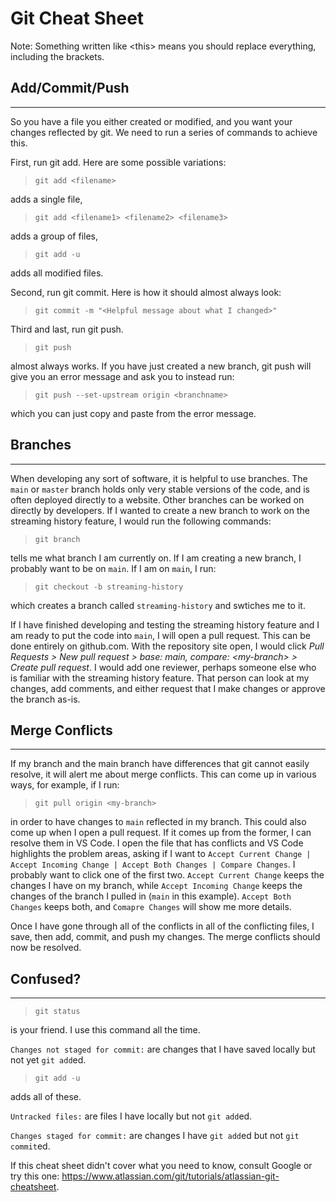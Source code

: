 # Git Cheat Sheet

Note: Something written like \<this> means you should replace everything, including the brackets.

## Add/Commit/Push

---

So you have a file you either created or modified, and you want your changes reflected by git. We need to run a series of commands to achieve this.

First, run git add. Here are some possible variations:

> `git add <filename>`

adds a single file,

> `git add <filename1> <filename2> <filename3>`

adds a group of files,

> `git add -u`

adds all modified files.

Second, run git commit. Here is how it should almost always look:

> `git commit -m "<Helpful message about what I changed>"`

Third and last, run git push.

> `git push`

almost always works. If you have just created a new branch, git push will give you an error message and ask you to instead run:

> `git push --set-upstream origin <branchname>`

which you can just copy and paste from the error message.

## Branches

---

When developing any sort of software, it is helpful to use branches. The `main` or `master` branch holds only very stable versions of the code, and is often deployed directly to a website. Other branches can be worked on directly by developers. If I wanted to create a new branch to work on the streaming history feature, I would run the following commands:

> `git branch`

tells me what branch I am currently on. If I am creating a new branch, I probably want to be on `main`. If I am on `main`, I run:

> `git checkout -b streaming-history`

which creates a branch called `streaming-history` and swtiches me to it.

If I have finished developing and testing the streaming history feature and I am ready to put the code into `main`, I will open a pull request. This can be done entirely on github.com. With the repository site open, I would click _Pull Requests > New pull request > base: main, compare: \<my-branch> > Create pull request_. I would add one reviewer, perhaps someone else who is familiar with the streaming history feature. That person can look at my changes, add comments, and either request that I make changes or approve the branch as-is.

## Merge Conflicts

---

If my branch and the main branch have differences that git cannot easily resolve, it will alert me about merge conflicts. This can come up in various ways, for example, if I run:

> `git pull origin <my-branch>`

in order to have changes to `main` reflected in my branch. This could also come up when I open a pull request. If it comes up from the former, I can resolve them in VS Code. I open the file that has conflicts and VS Code highlights the problem areas, asking if I want to `Accept Current Change | Accept Incoming Change | Accept Both Changes | Compare Changes`. I probably want to click one of the first two. `Accept Current Change` keeps the changes I have on my branch, while `Accept Incoming Change` keeps the changes of the branch I pulled in (`main` in this example). `Accept Both Changes` keeps both, and `Comapre Changes` will show me more details.

Once I have gone through all of the conflicts in all of the conflicting files, I save, then add, commit, and push my changes. The merge conflicts should now be resolved.

## Confused?

---

> `git status`

is your friend. I use this command all the time.

`Changes not staged for commit:` are changes that I have saved locally but not yet `git add`ed.

> `git add -u`

adds all of these.

`Untracked files:` are files I have locally but not `git add`ed.

`Changes staged for commit:` are changes I have `git add`ed but not `git commit`ed.

If this cheat sheet didn't cover what you need to know, consult Google or try this one: https://www.atlassian.com/git/tutorials/atlassian-git-cheatsheet.
